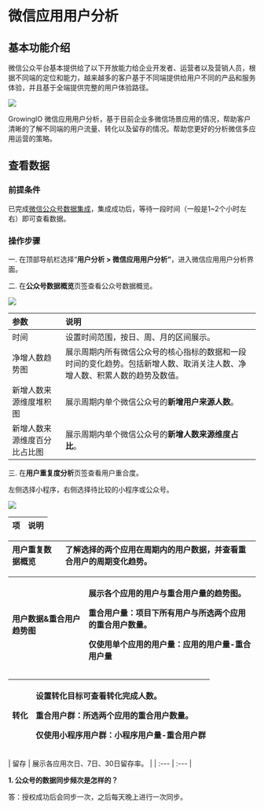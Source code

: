 # 微信应用用户分析

## 基本功能介绍 <a id="ji-ben-gong-neng-jie-shao"></a>

微信公众平台基本提供给了以下开放能力给企业开发者、运营者以及营销人员，根据不同端的定位和能力，越来越多的客户基于不同端提供给用户不同的产品和服务体验，并且基于全端提供完整的用户体验路径。

![](https://docs.growingio.com/.gitbook/assets/-LGNxeGABUADKiTWTaEM-LmIKQLfD1p1VKUmMw2R-LmITksJ8N1WT-u5gPr5image.png)

GrowingIO 微信应用用户分析，基于目前企业多微信场景应用的情况，帮助客户清晰的了解不同端的用户流量、转化以及留存的情况。帮助您更好的分析微信多应用运营的策略。

## 查看数据 <a id="jin-hang-wei-xin-gong-zhong-hao-she-zhi-shou-quan-shu-ju-ji-cheng"></a>

### 前提条件

已完成[微信公众号数据集成](../../../product-manual/datacenter/wx-account.md)，集成成功后，等待一段时间（一般是1~2个小时左右）即可查看数据。

### 操作步骤

一. 在顶部导航栏选择“**用户分析 &gt; 微信应用用户分析”**，进入微信应用用户分析界面。

二. 在**公众号数据概览**页签查看公众号数据概览。

![](https://github.com/growingio/growingio-docs-v3/tree/d520f4a494f6c0635c83422f55c665597e79ee96/.gitbook/assets/image%20%2856%29.png)

| 参数 | 说明 |
| :--- | :--- |
| 时间 | 设置时间范围，按日、周、月的区间展示。 |
| 净增人数趋势图 | 展示周期内所有微信公众号的核心指标的数据和一段时间的变化趋势。包括新增人数、取消关注人数、净增人数、积累人数的趋势及数值。 |
| 新增人数来源维度堆积图 | 展示周期内单个微信公众号的**新增用户来源人数**。 |
| 新增人数来源维度百分比占比图 | 展示周期内单个微信公众号的**新增人数来源维度占比**。 |

三. 在**用户重复度分析**页签查看用户重合度。

左侧选择小程序，右侧选择待比较的小程序或公众号。

![](https://github.com/growingio/growingio-docs-v3/tree/d520f4a494f6c0635c83422f55c665597e79ee96/.gitbook/assets/image%20%28216%29.png)

| 项 | 说明 |
| :--- | :--- |


| 用户重复数据概览 | 了解选择的两个应用在周期内的用户数据，并查看重合用户的周期变化趋势。 |
| :--- | :--- |


<table>
  <thead>
    <tr>
      <th style="text-align:left">&#x7528;&#x6237;&#x6570;&#x636E;&amp;&#x91CD;&#x5408;&#x7528;&#x6237;&#x8D8B;&#x52BF;&#x56FE;</th>
      <th
      style="text-align:left">
        <p>&#x5C55;&#x793A;&#x5404;&#x4E2A;&#x5E94;&#x7528;&#x7684;&#x7528;&#x6237;&#x4E0E;&#x91CD;&#x5408;&#x7528;&#x6237;&#x91CF;&#x7684;&#x8D8B;&#x52BF;&#x56FE;&#x3002;</p>
        <p>&#x91CD;&#x5408;&#x7528;&#x6237;&#x91CF;&#xFF1A;&#x9879;&#x76EE;&#x4E0B;&#x6240;&#x6709;&#x7528;&#x6237;&#x4E0E;&#x6240;&#x9009;&#x4E24;&#x4E2A;&#x5E94;&#x7528;&#x7684;&#x91CD;&#x5408;&#x7528;&#x6237;&#x6570;&#x91CF;&#x3002;</p>
        <p>&#x4EC5;&#x4F7F;&#x7528;&#x5355;&#x4E2A;&#x5E94;&#x7528;&#x7684;&#x7528;&#x6237;&#x91CF;&#xFF1A;&#x5E94;&#x7528;&#x7684;&#x7528;&#x6237;&#x91CF;-&#x91CD;&#x5408;&#x7528;&#x6237;&#x91CF;</p>
        </th>
    </tr>
  </thead>
  <tbody></tbody>
</table><table>
  <thead>
    <tr>
      <th style="text-align:left">&#x8F6C;&#x5316;</th>
      <th style="text-align:left">
        <p>&#x8BBE;&#x7F6E;&#x8F6C;&#x5316;&#x76EE;&#x6807;&#x53EF;&#x67E5;&#x770B;&#x8F6C;&#x5316;&#x5B8C;&#x6210;&#x4EBA;&#x6570;&#x3002;</p>
        <p>&#x91CD;&#x5408;&#x7528;&#x6237;&#x7FA4;&#xFF1A;&#x6240;&#x9009;&#x4E24;&#x4E2A;&#x5E94;&#x7528;&#x7684;&#x91CD;&#x5408;&#x7528;&#x6237;&#x6570;&#x91CF;&#x3002;</p>
        <p>&#x4EC5;&#x4F7F;&#x7528;&#x5C0F;&#x7A0B;&#x5E8F;&#x7528;&#x6237;&#x7FA4;&#xFF1A;&#x5C0F;&#x7A0B;&#x5E8F;&#x7528;&#x6237;&#x91CF;-&#x91CD;&#x5408;&#x7528;&#x6237;&#x7FA4;</p>
      </th>
    </tr>
  </thead>
  <tbody></tbody>
</table>| 留存 | 展示各应用次日、7日、30日留存率。 |
| :--- | :--- |


**1. 公众号的数据同步频次是怎样的？**

答：授权成功后会同步一次，之后每天晚上进行一次同步。

